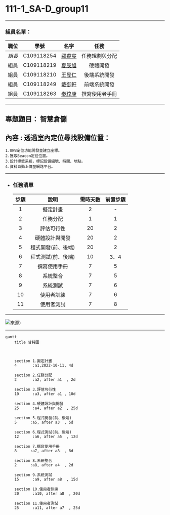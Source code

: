 # 111-1_SA-D_group11  

---  

### 組員名單：  

| 職位 | 學號 | 名字 | 任務 |
| :--: | :--: | :--: | :---: |
| *組長* | C109118254 |[羅睿宸]() | 任務規劃與分配 |
| 組員 | C109118219 | [夏辰旭](https://github.com/sean89858448/SA-D/blob/main/README.md) | 硬體開發 |
| 組員 | C109118210 | [王昱仁]() | 後端系統開發 |
| 組員 | C109118249 | [戴御軒](https://github.com/BEnser16/2022-3B.git) | 前端系統開發 |
| 組員 | C109118263 | [秦玟康]() | 撰寫使用者手冊 |


---

## 專題題目： **智慧倉儲**
## 內容 : 透過室內定位尋找設備位置：
    1.UWB定位功能開發並建立座標。
    2.獲取Beacon定位位置。
    3.設計標籤系統，標記設備編號、時間、地點。
    4.資料自動上傳至網路平台。

---

+ ### 任務清單
    
    | **步驟** | **說明** | **需時天數** | **前置步驟** |
    | :---: | :---: | :---: | :---: |
    | 1 | 擬定計畫 | 2 | - |
    |  2 | 任務分配 | 1 | 1 |
    |  3 | 評估可行性 | 20 | 2 |
    |  4 | 硬體設計與開發 | 20 | 2 |
    |  5 | 程式開發(前、後端) | 20 | 2 |
    |  6 | 程式測試(前、後端) | 10 | 3、4 |
    |  7 | 撰寫使用手冊 | 7 | 5 |
    |  8 | 系統整合 | 7 | 5 |
    |  9 | 系統測試 | 7 | 6 |
    | 10 | 使用者訓練 | 7 | 6 |
    | 11 | 使用者測試 | 7 | 8 |

---

![![來源]([[PERT/CPM]https://hackmd.io/jY082EDrRpuh1TxDzlBrEA?view))](https://user-images.githubusercontent.com/113969755/195119825-c6a9474d-c939-4898-8356-30e8592600c9.png)

---

```mermaid
gantt
    title 甘特圖

    

    section 1.擬定計畫
    4       :a1,2022-10-11, 4d
   
    section 2.任務分配
    2       :a2, after a1  , 2d
    
    section 3.評估可行性
    10      :a3, after a1 , 10d
    
    section 4.硬體設計與開發
    25      :a4, after a2  , 25d
    
    section 5.程式開發(前、後端)
    5      :a5, after a3  , 5d
    
    section 6.程式測試(前、後端)
    12      :a6, after a5  , 12d
    
    section 7.撰寫使用手冊
    8      :a7, after a8  , 8d
    
    section 8.系統整合
    2      :a8, after a4  , 2d
    
    section 9.系統測試
    15      :a9, after a8  , 15d
    
    section 10.使用者訓練
    20      :a10, after a8  , 20d
    
    section 11.使用者測試
    25      :a11, after a7  , 25d
   
```
